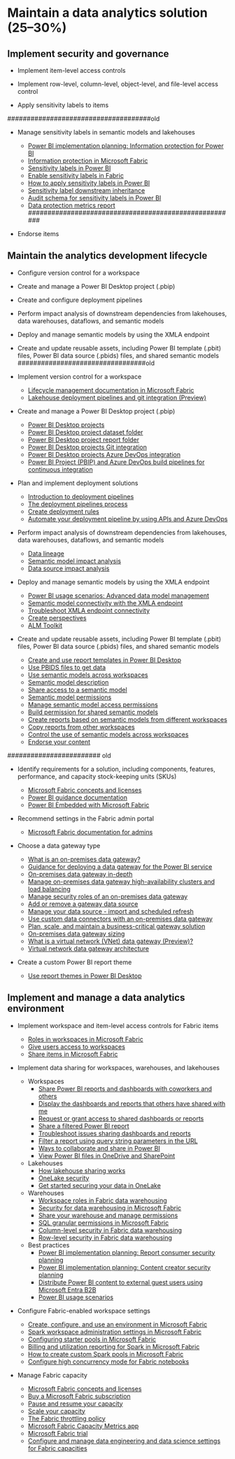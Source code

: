 # Maintain a data analytics solution (25–30%)

## Implement security and governance

- Implement item-level access controls

- Implement row-level, column-level, object-level, and file-level access control

- Apply sensitivity labels to items

#####################################old
- Manage sensitivity labels in semantic models and lakehouses
  
  - [Power BI implementation planning: Information protection for Power BI](https://learn.microsoft.com/en-us/power-bi/guidance/powerbi-implementation-planning-info-protection)
  - [Information protection in Microsoft Fabric](https://learn.microsoft.com/en-us/fabric/governance/information-protection)
  - [Sensitivity labels in Power BI](https://learn.microsoft.com/en-us/power-bi/enterprise/service-security-sensitivity-label-overview)
  - [Enable sensitivity labels in Fabric](https://learn.microsoft.com/en-us/power-bi/enterprise/service-security-enable-data-sensitivity-labels)
  - [How to apply sensitivity labels in Power BI](https://learn.microsoft.com/en-us/power-bi/enterprise/service-security-apply-data-sensitivity-labels)
  - [Sensitivity label downstream inheritance](https://learn.microsoft.com/en-us/power-bi/enterprise/service-security-sensitivity-label-downstream-inheritance)
  - [Audit schema for sensitivity labels in Power BI](https://learn.microsoft.com/en-us/power-bi/enterprise/service-security-sensitivity-label-audit-schema)
  - [Data protection metrics report](https://learn.microsoft.com/en-us/power-bi/enterprise/service-security-data-protection-metrics-report)
######################################################

- Endorse items

## Maintain the analytics development lifecycle
- Configure version control for a workspace

- Create and manage a Power BI Desktop project (.pbip)

- Create and configure deployment pipelines

- Perform impact analysis of downstream dependencies from lakehouses, data warehouses, dataflows, and semantic models

- Deploy and manage semantic models by using the XMLA endpoint

- Create and update reusable assets, including Power BI template (.pbit) files, Power BI data source (.pbids) files, and shared semantic models
#################################old
- Implement version control for a workspace

  - [Lifecycle management documentation in Microsoft Fabric](https://learn.microsoft.com/en-us/fabric/cicd/)
  - [Lakehouse deployment pipelines and git integration (Preview)](https://learn.microsoft.com/en-us/fabric/data-engineering/lakehouse-git-deployment-pipelines)

- Create and manage a Power BI Desktop project (.pbip)

  - [Power BI Desktop projects](https://learn.microsoft.com/en-us/power-bi/developer/projects/projects-overview)
  - [Power BI Desktop project dataset folder](https://learn.microsoft.com/en-us/power-bi/developer/projects/projects-dataset)
  - [Power BI Desktop project report folder](https://learn.microsoft.com/en-us/power-bi/developer/projects/projects-report)
  - [Power BI Desktop projects Git integration](https://learn.microsoft.com/en-us/power-bi/developer/projects/projects-git)
  - [Power BI Desktop projects Azure DevOps integration](https://learn.microsoft.com/en-us/power-bi/developer/projects/projects-azdo)
  - [Power BI Project (PBIP) and Azure DevOps build pipelines for continuous integration](https://learn.microsoft.com/en-us/power-bi/developer/projects/projects-build-pipelines)

- Plan and implement deployment solutions
  
  - [Introduction to deployment pipelines](https://learn.microsoft.com/en-us/fabric/cicd/deployment-pipelines/intro-to-deployment-pipelines)
  - [The deployment pipelines process](https://learn.microsoft.com/en-us/fabric/cicd/deployment-pipelines/understand-the-deployment-process)
  - [Create deployment rules](https://learn.microsoft.com/en-us/fabric/cicd/deployment-pipelines/create-rules)
  - [Automate your deployment pipeline by using APIs and Azure DevOps](https://learn.microsoft.com/en-us/fabric/cicd/deployment-pipelines/pipeline-automation)

- Perform impact analysis of downstream dependencies from lakehouses,
  data warehouses, dataflows, and semantic models

  - [Data lineage](https://learn.microsoft.com/en-us/power-bi/collaborate-share/service-data-lineage)
  - [Semantic model impact analysis](https://learn.microsoft.com/en-us/power-bi/collaborate-share/service-dataset-impact-analysis)
  - [Data source impact analysis](https://learn.microsoft.com/en-us/power-bi/collaborate-share/service-data-source-impact-analysis)

- Deploy and manage semantic models by using the XMLA endpoint

  - [Power BI usage scenarios: Advanced data model management](https://learn.microsoft.com/en-us/power-bi/guidance/powerbi-implementation-planning-usage-scenario-advanced-data-model-management)
  - [Semantic model connectivity with the XMLA endpoint](https://learn.microsoft.com/en-us/power-bi/enterprise/service-premium-connect-tools)
  - [Troubleshoot XMLA endpoint connectivity](https://learn.microsoft.com/en-us/power-bi/enterprise/troubleshoot-xmla-endpoint)
  - [Create perspectives](https://learn.microsoft.com/en-us/analysis-services/tutorial-tabular-1400/as-lesson-8-create-perspectives?view=asallproducts-allversions)
  - [ALM Toolkit](https://www.sqlbi.com/tools/alm-toolkit/)

- Create and update reusable assets, including Power BI template (.pbit)
  files, Power BI data source (.pbids) files, and shared semantic models

  - [Create and use report templates in Power BI Desktop](https://learn.microsoft.com/en-us/power-bi/create-reports/desktop-templates)
  - [Use PBIDS files to get data](https://learn.microsoft.com/en-us/power-bi/connect-data/desktop-data-sources#use-pbids-files-to-get-data)
  - [Use semantic models across workspaces](https://learn.microsoft.com/en-us/power-bi/connect-data/service-datasets-across-workspaces)
  - [Semantic model description](https://learn.microsoft.com/en-us/power-bi/connect-data/service-dataset-description)
  - [Share access to a semantic model](https://learn.microsoft.com/en-us/power-bi/connect-data/service-datasets-share)
  - [Semantic model permissions](https://learn.microsoft.com/en-us/power-bi/connect-data/service-datasets-permissions)
  - [Manage semantic model access permissions](https://learn.microsoft.com/en-us/power-bi/connect-data/service-datasets-manage-access-permissions)
  - [Build permission for shared semantic models](https://learn.microsoft.com/en-us/power-bi/connect-data/service-datasets-build-permissions)
  - [Create reports based on semantic models from different workspaces](https://learn.microsoft.com/en-us/power-bi/connect-data/service-datasets-discover-across-workspaces)
  - [Copy reports from other workspaces](https://learn.microsoft.com/en-us/power-bi/connect-data/service-datasets-copy-reports)
  - [Control the use of semantic models across workspaces](https://learn.microsoft.com/en-us/power-bi/connect-data/service-datasets-admin-across-workspaces)
  - [Endorse your content](https://learn.microsoft.com/en-us/power-bi/collaborate-share/service-endorse-content)



######################## old
- Identify requirements for a solution, including components, features,
  performance, and capacity stock-keeping units (SKUs)

  - [Microsoft Fabric concepts and licenses](https://learn.microsoft.com/en-us/fabric/enterprise/licenses)
  - [Power BI guidance documentation](https://learn.microsoft.com/en-us/power-bi/guidance/)
  - [Power BI Embedded with Microsoft Fabric](https://powerbi.microsoft.com/en-us/blog/power-bi-embedded-with-microsoft-fabric/)

- Recommend settings in the Fabric admin portal
  
  - [Microsoft Fabric documentation for admins](https://learn.microsoft.com/en-us/fabric/admin/)

- Choose a data gateway type
  
  - [What is an on-premises data gateway?](https://learn.microsoft.com/en-us/data-integration/gateway/)
  - [Guidance for deploying a data gateway for the Power BI service](https://learn.microsoft.com/en-us/power-bi/connect-data/service-gateway-deployment-guidance)
  - [On-premises data gateway in-depth](https://learn.microsoft.com/en-us/power-bi/connect-data/service-gateway-onprem-indepth)
  - [Manage on-premises data gateway high-availability clusters and load balancing](https://learn.microsoft.com/en-us/data-integration/gateway/service-gateway-high-availability-clusters)
  - [Manage security roles of an on-premises data gateway](https://learn.microsoft.com/en-us/data-integration/gateway/manage-security-roles)
  - [Add or remove a gateway data source](https://learn.microsoft.com/en-us/power-bi/connect-data/service-gateway-data-sources)
  - [Manage your data source - import and scheduled refresh](https://learn.microsoft.com/en-us/power-bi/connect-data/service-gateway-enterprise-manage-scheduled-refresh)
  - [Use custom data connectors with an on-premises data gateway](https://learn.microsoft.com/en-us/power-bi/connect-data/service-gateway-custom-connectors)
  - [Plan, scale, and maintain a business-critical gateway solution](https://learn.microsoft.com/en-us/data-integration/gateway/plan-scale-maintain)
  - [On-premises data gateway sizing](https://learn.microsoft.com/en-us/power-bi/guidance/gateway-onprem-sizing)
  - [What is a virtual network (VNet) data gateway (Preview)?](https://learn.microsoft.com/en-us/data-integration/vnet/overview)
  - [Virtual network data gateway architecture](https://learn.microsoft.com/en-us/data-integration/vnet/data-gateway-architecture)

- Create a custom Power BI report theme

  - [Use report themes in Power BI Desktop](https://learn.microsoft.com/en-us/power-bi/create-reports/desktop-report-themes)

## Implement and manage a data analytics environment

- Implement workspace and item-level access controls for Fabric items

  - [Roles in workspaces in Microsoft Fabric](https://learn.microsoft.com/en-us/fabric/get-started/roles-workspaces)
  - [Give users access to workspaces](https://learn.microsoft.com/en-us/fabric/get-started/give-access-workspaces)
  - [Share items in Microsoft Fabric](https://learn.microsoft.com/en-us/fabric/get-started/share-items)

- Implement data sharing for workspaces, warehouses, and lakehouses

  - Workspaces
    - [Share Power BI reports and dashboards with coworkers and others](https://learn.microsoft.com/en-us/power-bi/collaborate-share/service-share-dashboards)
    - [Display the dashboards and reports that others have shared with me](https://learn.microsoft.com/en-us/power-bi/collaborate-share/end-user-shared-with-me)
    - [Request or grant access to shared dashboards or reports](https://learn.microsoft.com/en-us/power-bi/collaborate-share/service-request-access)
    - [Share a filtered Power BI report](https://learn.microsoft.com/en-us/power-bi/collaborate-share/service-share-reports)
    - [Troubleshoot issues sharing dashboards and reports](https://learn.microsoft.com/en-us/power-bi/collaborate-share/service-troubleshoot-sharing)
    - [Filter a report using query string parameters in the URL](https://learn.microsoft.com/en-us/power-bi/collaborate-share/service-url-filters)
    - [Ways to collaborate and share in Power BI](https://learn.microsoft.com/en-us/power-bi/collaborate-share/service-how-to-collaborate-distribute-dashboards-reports)
    - [View Power BI files in OneDrive and SharePoint](https://learn.microsoft.com/en-us/power-bi/collaborate-share/service-sharepoint-viewer)
  - Lakehouses
    - [How lakehouse sharing works](https://learn.microsoft.com/en-us/fabric/data-engineering/lakehouse-sharing)
    - [OneLake security](https://learn.microsoft.com/en-us/fabric/onelake/onelake-security)
    - [Get started securing your data in OneLake](https://learn.microsoft.com/en-us/fabric/onelake/get-started-security)
  - Warehouses
    - [Workspace roles in Fabric data warehousing](https://learn.microsoft.com/en-us/fabric/data-warehouse/workspace-roles)
    - [Security for data warehousing in Microsoft Fabric](https://learn.microsoft.com/en-us/fabric/data-warehouse/security)
    - [Share your warehouse and manage permissions](https://learn.microsoft.com/en-us/fabric/data-warehouse/share-warehouse-manage-permissions)
    - [SQL granular permissions in Microsoft Fabric](https://learn.microsoft.com/en-us/fabric/data-warehouse/sql-granular-permissions)
    - [Column-level security in Fabric data warehousing](https://learn.microsoft.com/en-us/fabric/data-warehouse/column-level-security)
    - [Row-level security in Fabric data warehousing](https://learn.microsoft.com/en-us/fabric/data-warehouse/row-level-security)
  - Best practices
    - [Power BI implementation planning: Report consumer security planning](https://learn.microsoft.com/en-us/power-bi/guidance/powerbi-implementation-planning-security-report-consumer-planning)
    - [Power BI implementation planning: Content creator security planning](https://learn.microsoft.com/en-us/power-bi/guidance/powerbi-implementation-planning-security-content-creator-planning)
    - [Distribute Power BI content to external guest users using Microsoft Entra B2B](https://learn.microsoft.com/en-us/power-bi/guidance/whitepaper-azure-b2b-power-bi)
    - [Power BI usage scenarios](https://learn.microsoft.com/en-us/power-bi/guidance/powerbi-implementation-planning-usage-scenario-overview)



- Configure Fabric-enabled workspace settings
  
  - [Create, configure, and use an environment in Microsoft Fabric](https://learn.microsoft.com/en-us/fabric/data-engineering/create-and-use-environment)
  - [Spark workspace administration settings in Microsoft Fabric](https://learn.microsoft.com/en-us/fabric/data-engineering/workspace-admin-settings)
  - [Configuring starter pools in Microsoft Fabric](https://learn.microsoft.com/en-us/fabric/data-engineering/configure-starter-pools)
  - [Billing and utilization reporting for Spark in Microsoft Fabric](https://learn.microsoft.com/en-us/fabric/data-engineering/billing-capacity-management-for-spark)
  - [How to create custom Spark pools in Microsoft Fabric](https://learn.microsoft.com/en-us/fabric/data-engineering/create-custom-spark-pools)
  - [Configure high concurrency mode for Fabric notebooks](https://learn.microsoft.com/en-us/fabric/data-engineering/configure-high-concurrency-session-notebooks)

- Manage Fabric capacity
  
  - [Microsoft Fabric concepts and licenses](https://learn.microsoft.com/en-us/fabric/enterprise/licenses)
  - [Buy a Microsoft Fabric subscription](https://learn.microsoft.com/en-us/fabric/enterprise/buy-subscription)
  - [Pause and resume your capacity](https://learn.microsoft.com/en-us/fabric/enterprise/pause-resume)
  - [Scale your capacity](https://learn.microsoft.com/en-us/fabric/enterprise/scale-capacity)
  - [The Fabric throttling policy](https://learn.microsoft.com/en-us/fabric/enterprise/throttling)
  - [Microsoft Fabric Capacity Metrics app](https://learn.microsoft.com/en-us/fabric/enterprise/metrics-app)
  - [Microsoft Fabric trial](https://learn.microsoft.com/en-us/fabric/get-started/fabric-trial)
  - [Configure and manage data engineering and data science settings for Fabric capacities](https://learn.microsoft.com/en-us/fabric/data-engineering/capacity-settings-management)




